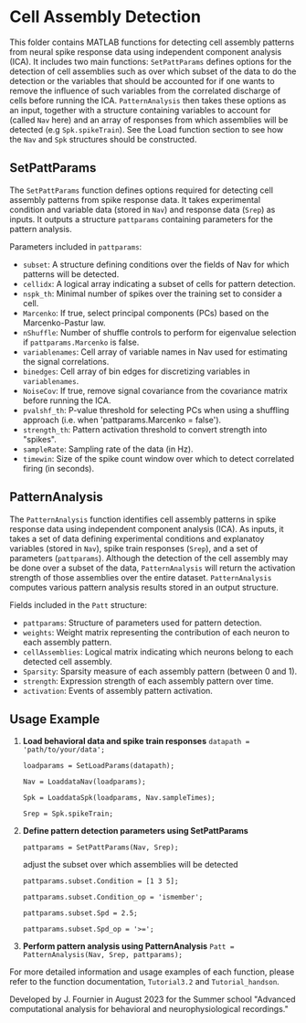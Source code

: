 # Cell Assembly Detection

This folder contains MATLAB functions for detecting cell assembly patterns from neural spike response data using independent component analysis (ICA). 
It includes two main functions: `SetPattParams` defines options for the detection of cell assemblies such as over which subset of the data to do the detection or the variables 
that should be accounted for if one wants to remove the influence of such variables from the correlated discharge of cells before running the ICA. `PatternAnalysis` then takes these options as an input,
together with a structure containing variables to account for (called `Nav` here) and an array of responses from which assemblies will be detected (e.g `Spk.spikeTrain`).
See the Load function section to see how the `Nav` and `Spk` structures should be constructed.

## SetPattParams

The `SetPattParams` function defines options required for detecting cell assembly patterns from spike response data. 
It takes experimental condition and variable data (stored in `Nav`) and response data (`Srep`) as inputs. 
It outputs a structure `pattparams` containing parameters for the pattern analysis.

Parameters included in `pattparams`:

- `subset`: A structure defining conditions over the fields of Nav for which patterns will be detected.
- `cellidx`: A logical array indicating a subset of cells for pattern detection.
- `nspk_th`: Minimal number of spikes over the training set to consider a cell.
- `Marcenko`: If true, select principal components (PCs) based on the Marcenko-Pastur law.
- `nShuffle`: Number of shuffle controls to perform for eigenvalue selection if `pattparams.Marcenko` is false.
- `variablenames`: Cell array of variable names in Nav used for estimating the signal correlations.
- `binedges`: Cell array of bin edges for discretizing variables in `variablenames`.
- `NoiseCov`: If true, remove signal covariance from the covariance matrix before running the ICA.
- `pvalshf_th`: P-value threshold for selecting PCs when using a shuffling approach (i.e. when 'pattparams.Marcenko = false').
- `strength_th`: Pattern activation threshold to convert strength into "spikes".
- `sampleRate`: Sampling rate of the data (in Hz).
- `timewin`: Size of the spike count window over which to detect correlated firing (in seconds).

## PatternAnalysis

The `PatternAnalysis` function identifies cell assembly patterns in spike response data using independent component analysis (ICA). 
As inputs, it takes a set of data defining experimental conditions and explanatoy variables (stored in `Nav`), spike train responses (`Srep`), and a set of parameters (`pattparams`).
Although the detection of the cell assembly may be done over a subset of the data, `PatternAnalysis` will return the activation strength of those assemblies over the entire dataset.
`PatternAnalysis` computes various pattern analysis results stored in an output structure.

Fields included in the `Patt` structure:

- `pattparams`: Structure of parameters used for pattern detection.
- `weights`: Weight matrix representing the contribution of each neuron to each assembly pattern.
- `cellAssemblies`: Logical matrix indicating which neurons belong to each detected cell assembly.
- `Sparsity`: Sparsity measure of each assembly pattern (between 0 and 1).
- `strength`: Expression strength of each assembly pattern over time.
- `activation`: Events of assembly pattern activation.

## Usage Example

1. **Load behavioral data and spike train responses**
    `datapath = 'path/to/your/data';`

    `loadparams = SetLoadParams(datapath);`

    `Nav = LoaddataNav(loadparams);`

    `Spk = LoaddataSpk(loadparams, Nav.sampleTimes);`

    `Srep = Spk.spikeTrain;`

2. **Define pattern detection parameters using SetPattParams**

    `pattparams = SetPattParams(Nav, Srep);`

    adjust the subset over which assemblies will be detected

    `pattparams.subset.Condition = [1 3 5];`

    `pattparams.subset.Condition_op = 'ismember';`

    `pattparams.subset.Spd = 2.5;`

    `pattparams.subset.Spd_op = '>=';`

3. **Perform pattern analysis using PatternAnalysis**
    `Patt = PatternAnalysis(Nav, Srep, pattparams);`

For more detailed information and usage examples of each function, please refer to the function documentation, `Tutorial3.2` and `Tutorial_handson`.

Developed by J. Fournier in August 2023 for the Summer school "Advanced computational analysis for behavioral and neurophysiological recordings."
